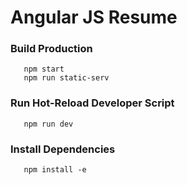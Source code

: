 # Angular JS Resume

### Build Production
       npm start 
       npm run static-serv

### Run Hot-Reload Developer Script
       npm run dev 

### Install Dependencies 
       npm install -e
